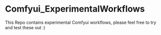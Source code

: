 # Comfyui_ExperimentalWorkflows
This Repo contains experimental Comfyui workflows, please feel free to try and test these out :)
